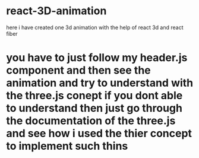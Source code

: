 # react-3D-animation
here i have created one 3d animation with the help of react 3d and react fiber
# you have to just follow my header.js component and then see the animation and try to understand with the three.js conept if you dont able to understand then just go through the documentation of the three.js and see how i used the thier concept to implement such thins
